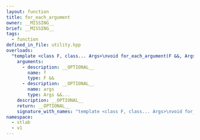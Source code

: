 ```yaml
---
layout: function
title: for_each_argument
owner: __MISSING__
brief: __MISSING__
tags:
  - function
defined_in_file: utility.hpp
overloads:
  "template <class F, class... Args>\nvoid for_each_argument(F &&, Args &&...)":
    arguments:
      - description: __OPTIONAL__
        name: f
        type: F &&
      - description: __OPTIONAL__
        name: args
        type: Args &&...
    description: __OPTIONAL__
    return: __OPTIONAL__
    signature_with_names: "template <class F, class... Args>\nvoid for_each_argument(F && f, Args &&... args)"
namespace:
  - stlab
  - v1
---
```

